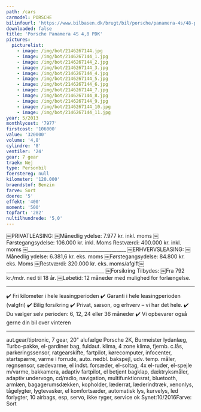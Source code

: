 ```yaml
---
path: /cars
carmodel: PORSCHE
bilinfourl: 'https://www.bilbasen.dk/brugt/bil/porsche/panamera-4s/48-pdk-5d/4125477'
downloaded: false
title: 'Porsche Panamera 4S 4,8 PDK'
pictures:
  picturelist:
    - image: /img/bot/2146267144.jpg
    - image: /img/bot/2146267144_1.jpg
    - image: /img/bot/2146267144_2.jpg
    - image: /img/bot/2146267144_3.jpg
    - image: /img/bot/2146267144_4.jpg
    - image: /img/bot/2146267144_5.jpg
    - image: /img/bot/2146267144_6.jpg
    - image: /img/bot/2146267144_7.jpg
    - image: /img/bot/2146267144_8.jpg
    - image: /img/bot/2146267144_9.jpg
    - image: /img/bot/2146267144_10.jpg
    - image: /img/bot/2146267144_11.jpg
year: 5/2013
monthlycost: '7977'
firstcost: '106000'
value: '320000'
volume: '4,8'
cylindre: '8'
ventiler: '24'
gear: 7 gear
traek: Nej
type: Personbil
foerstereg: null
kilometer: '120.000'
braendstof: Benzin
farve: Sort
doere: '5'
effekt: '400'
moment: '500'
topfart: '282'
nultilhundrede: '5,0'
---
```


￼PRIVATLEASING:
￼Månedlig ydelse: 7.977 kr. inkl. moms
￼Førstegangsydelse: 106.000 kr. inkl. Moms
Restværdi: 400.000 kr. inkl. moms
￼_________________________________________
￼ERHVERVSLEASING:
￼Månedlig ydelse: 6.381,6 kr. eks. moms
￼Førstegangsydelse: 84.800 kr. eks. Moms
￼Restværdi: 320.000 kr. eks. moms/afgift￼_________________________________________
￼Forsikring Tilbydes:
￼Fra 792 kr./mdr. ned til 18 år.
￼Løbetid: 12 måneder med mulighed for forlængelse.
_________________________________________
✔️ Fri kilometer i hele leasingperioden
✔️ Garanti i hele leasingperioden (valgfri)
✔️ Bilig forsikring
✔️ Privat, sæson, og erhverv – vi har det hele.
✔️ Du vælger selv perioden: 6, 12, 24 eller 36 måneder
✔️ Vi opbevarer også gerne din bil over vinteren
_________________________________________
aut.gear/tiptronic, 7 gear, 20" alufælge Porsche 2K, Burmeister lydanlæg, Turbo-pakke, el-gardiner bag, fuldaut. klima, 4 zone klima, fjernb. c.lås, parkeringssensor, ratgearskifte, fartpilot, kørecomputer, infocenter, startspærre, varme i forrude, auto. nedbl. bakspejl, udv. temp. måler, regnsensor, sædevarme, el indst. forsæder, el-soltag, 4x el-ruder, el-spejle m/varme, bakkamera, adaptiv fartpilot, el betjent bagklap, dæktryksmåler, adaptiv undervogn, cd/radio, navigation, multifunktionsrat, bluetooth, armlæn, bagagerumsdækken, kopholder, læderrat, læderindtræk, xenonlys, tågelygter, lygtevasker, el komfortsæder, automatisk lys, kurvelys, led forlygter, 10 airbags, esp, servo, ikke ryger, service ok
Synet:10/2016Farve: Sort
